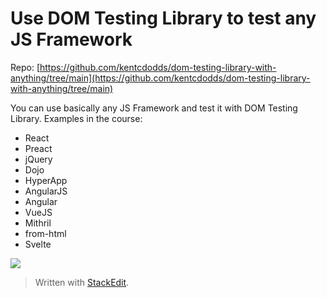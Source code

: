 
# Use DOM Testing Library to test any JS Framework

Repo: [https://github.com/kentcdodds/dom-testing-library-with-anything/tree/main](https://github.com/kentcdodds/dom-testing-library-with-anything/tree/main)

You can use basically any JS Framework and test it with DOM Testing Library. Examples in the course:

-   React
-   Preact
-   jQuery
-   Dojo
-   HyperApp
-   AngularJS
-   Angular
-   VueJS
-   Mithril
-   from-html
-   Svelte
    
![](https://lh5.googleusercontent.com/Xdu4LNPWrr692_xAz_waRGfJBR-GrACAtDdbqK-Svbixwc-9i9PLlifQNP4Mv3aTbU1Ynow8zdLTW9qet88PowK2FEXCj0S0-yUgpbHFzCyLoK5-pJBXXg15Xvuy86iF3fMZQhpem1t73zXMeQ)


> Written with [StackEdit](https://stackedit.io/).
<!--stackedit_data:
eyJoaXN0b3J5IjpbMjIwNzQ3OTQ1XX0=
-->